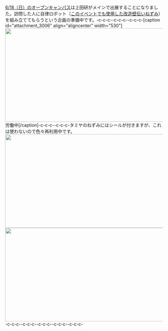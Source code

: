 <a href="http://www.it-chiba.ac.jp/admissions/event/oc/201706/">6/18（日）のオープンキャンパス</a>は上田研がメインで出展することになりました。訪問した人に自律ロボット（<a href="https://lab.ueda.tech/?p=2524">このイベントでも使用した改造壁伝いねずみ</a>）を組み立ててもらうという企画の準備中です。-c-c-c--c-c-c--c-c-c-[caption id="attachment_3006" align="aligncenter" width="530"]<a href="https://lab.ueda.tech/wp-content/uploads/2017/06/DSC_0767.jpg"><img src="https://lab.ueda.tech/wp-content/uploads/2017/06/DSC_0767-1024x576.jpg" alt="" width="530" height="298" class="size-large wp-image-3006" /></a> 労働中[/caption]-c-c-c--c-c-c-タミヤのねずみにはシールが付きますが、これは使わないので色々再利用中です。<a href="https://lab.ueda.tech/wp-content/uploads/2017/06/DSC_0610.jpg"><img src="https://lab.ueda.tech/wp-content/uploads/2017/06/DSC_0610-1024x576.jpg" alt="" width="530" height="298" class="aligncenter size-large wp-image-3009" /></a><a href="https://lab.ueda.tech/wp-content/uploads/2017/06/DSC_0611.jpg"><img src="https://lab.ueda.tech/wp-content/uploads/2017/06/DSC_0611-1024x576.jpg" alt="" width="530" height="298" class="aligncenter size-large wp-image-3010" /></a>-c-c-c--c-c-c--c-c-c--c-c-c--c-c-c-
